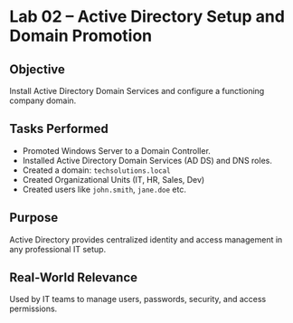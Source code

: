 # Lab 02 – Active Directory Setup and Domain Promotion

## Objective
Install Active Directory Domain Services and configure a functioning company domain.

## Tasks Performed
- Promoted Windows Server to a Domain Controller.
- Installed Active Directory Domain Services (AD DS) and DNS roles.
- Created a domain: `techsolutions.local`
- Created Organizational Units (IT, HR, Sales, Dev)
- Created users like `john.smith`, `jane.doe` etc.

## Purpose
Active Directory provides centralized identity and access management in any professional IT setup.

## Real-World Relevance
Used by IT teams to manage users, passwords, security, and access permissions.
